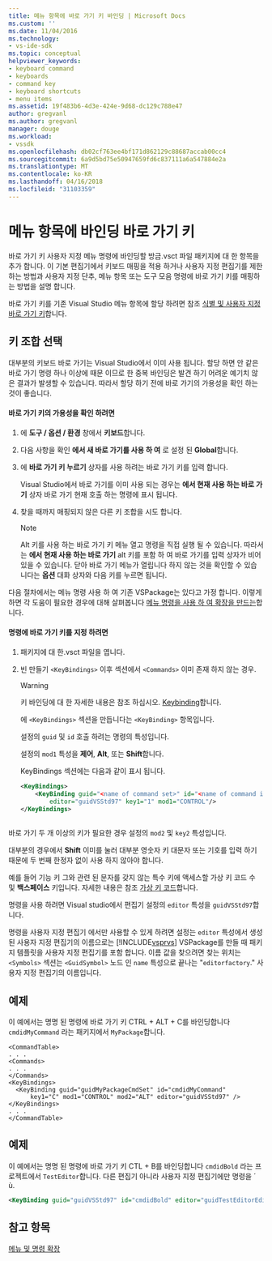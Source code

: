 ```yaml
---
title: 메뉴 항목에 바로 가기 키 바인딩 | Microsoft Docs
ms.custom: ''
ms.date: 11/04/2016
ms.technology:
- vs-ide-sdk
ms.topic: conceptual
helpviewer_keywords:
- keyboard command
- keyboards
- command key
- keyboard shortcuts
- menu items
ms.assetid: 19f483b6-4d3e-424e-9d68-dc129c788e47
author: gregvanl
ms.author: gregvanl
manager: douge
ms.workload:
- vssdk
ms.openlocfilehash: db02cf763ee4bf171d862129c88687accab00cc4
ms.sourcegitcommit: 6a9d5bd75e50947659fd6c837111a6a547884e2a
ms.translationtype: MT
ms.contentlocale: ko-KR
ms.lasthandoff: 04/16/2018
ms.locfileid: "31103359"
---
```

# <a name="binding-keyboard-shortcuts-to-menu-items"></a>메뉴 항목에 바인딩 바로 가기 키
바로 가기 키 사용자 지정 메뉴 명령에 바인딩할 방금.vsct 파일 패키지에 대 한 항목을 추가 합니다. 이 기본 편집기에서 키보드 매핑을 적용 하거나 사용자 지정 편집기를 제한 하는 방법과 사용자 지정 단추, 메뉴 항목 또는 도구 모음 명령에 바로 가기 키를 매핑하는 방법을 설명 합니다.  
  
 바로 가기 키를 기존 Visual Studio 메뉴 항목에 할당 하려면 참조 [식별 및 사용자 지정 바로 가기 키](../ide/identifying-and-customizing-keyboard-shortcuts-in-visual-studio.md)합니다.  
  
## <a name="choosing-a-key-combination"></a>키 조합 선택  
 대부분의 키보드 바로 가기는 Visual Studio에서 이미 사용 됩니다. 할당 하면 안 같은 바로 가기 명령 하나 이상에 때문 이므로 한 중복 바인딩은 발견 하기 어려운 예기치 않은 결과가 발생할 수 있습니다. 따라서 할당 하기 전에 바로 가기의 가용성을 확인 하는 것이 좋습니다.  
  
#### <a name="to-verify-the-availability-of-a-keyboard-shortcut"></a>바로 가기 키의 가용성을 확인 하려면  
  
1.  에 **도구 / 옵션 / 환경** 창에서 **키보드**합니다.  
  
2.  다음 사항을 확인 **에서 새 바로 가기를 사용 하 여** 로 설정 된 **Global**합니다.  
  
3.  에 **바로 가기 키 누르기** 상자를 사용 하려는 바로 가기 키를 입력 합니다.  
  
     Visual Studio에서 바로 가기를 이미 사용 되는 경우는 **에서 현재 사용 하는 바로 가기** 상자 바로 가기 현재 호출 하는 명령에 표시 됩니다.  
  
4.  찾을 때까지 매핑되지 않은 다른 키 조합을 시도 합니다.  
  
    > [!NOTE]
    >  Alt 키를 사용 하는 바로 가기 키 메뉴 열고 명령을 직접 실행 될 수 있습니다. 따라서는 **에서 현재 사용 하는 바로 가기** alt 키를 포함 하 여 바로 가기를 입력 상자가 비어 있을 수 있습니다. 닫아 바로 가기 메뉴가 열립니다 하지 않는 것을 확인할 수 있습니다는 **옵션** 대화 상자와 다음 키를 누르면 됩니다.  
  
 다음 절차에서는 메뉴 명령 사용 하 여 기존 VSPackage는 있다고 가정 합니다. 이렇게 하면 각 도움이 필요한 경우에 대해 살펴봅니다 [메뉴 명령을 사용 하 여 확장을 만드는](../extensibility/creating-an-extension-with-a-menu-command.md)합니다.  
  
#### <a name="to-assign-a-keyboard-shortcut-to-a-command"></a>명령에 바로 가기 키를 지정 하려면  
  
1.  패키지에 대 한.vsct 파일을 엽니다.  
  
2.  빈 만들기 `<KeyBindings>` 이후 섹션에서 `<Commands>` 이미 존재 하지 않는 경우.  
  
    > [!WARNING]
    >  키 바인딩에 대 한 자세한 내용은 참조 하십시오. [Keybinding](../extensibility/keybinding-element.md)합니다.  
  
     에 `<KeyBindings>` 섹션을 만듭니다는 `<KeyBinding>` 항목입니다.  
  
     설정의 `guid` 및 `id` 호출 하려는 명령의 특성입니다.  
  
     설정의 `mod1` 특성을 **제어**, **Alt**, 또는 **Shift**합니다.  
  
     KeyBindings 섹션에는 다음과 같이 표시 됩니다.  
  
    ```xml  
    <KeyBindings>  
        <KeyBinding guid="<name of command set>" id="<name of command id>"  
            editor="guidVSStd97" key1="1" mod1="CONTROL"/>  
    </KeyBindings>  
  
    ```  
  
 바로 가기 두 개 이상의 키가 필요한 경우 설정의 `mod2` 및 `key2` 특성입니다.  
  
 대부분의 경우에서 **Shift** 이미를 눌러 대부분 영숫자 키 대문자 또는 기호를 입력 하기 때문에 두 번째 한정자 없이 사용 하지 않아야 합니다.  
  
 예를 들어 기능 키 그와 관련 된 문자를 갖지 않는 특수 키에 액세스할 가상 키 코드 수 및 **백스페이스** 키입니다. 자세한 내용은 참조 [가상 키 코드](http://go.microsoft.com/fwlink/?LinkID=105932)합니다.  
  
 명령을 사용 하려면 Visual studio에서 편집기 설정의 `editor` 특성을 `guidVSStd97`합니다.  
  
 명령을 사용자 지정 편집기 에서만 사용할 수 있게 하려면 설정는 `editor` 특성에서 생성 된 사용자 지정 편집기의 이름으로는 [!INCLUDE[vsprvs](../code-quality/includes/vsprvs_md.md)] VSPackage를 만들 때 패키지 템플릿을 사용자 지정 편집기를 포함 합니다. 이름 값을 찾으려면 찾는 위치는 `<Symbols>` 섹션는 `<GuidSymbol>` 노드 인 `name` 특성으로 끝나는 "`editorfactory`." 사용자 지정 편집기의 이름입니다.  
  
## <a name="example"></a>예제  
 이 예에서는 명명 된 명령에 바로 가기 키 CTRL + ALT + C를 바인딩합니다 `cmdidMyCommand` 라는 패키지에서 `MyPackage`합니다.  
  
```  
<CommandTable>  
. . .  
<Commands>  
. . .  
</Commands>  
<KeyBindings>  
  <KeyBinding guid="guidMyPackageCmdSet" id="cmdidMyCommand"   
      key1="C" mod1="CONTROL" mod2="ALT" editor="guidVSStd97" />  
</KeyBindings>  
. . .  
</CommandTable>  
```  
  
## <a name="example"></a>예제  
 이 예에서는 명명 된 명령에 바로 가기 키 CTL + B를 바인딩합니다 `cmdidBold` 라는 프로젝트에서 `TestEditor`합니다. 다른 편집기 아니라 사용자 지정 편집기에만 명령을 ´ ù.  
  
```xml  
<KeyBinding guid="guidVSStd97" id="cmdidBold" editor="guidTestEditorEditorFactory" key1="B" mod1="Control" />  
```  
  
## <a name="see-also"></a>참고 항목  
 [메뉴 및 명령 확장](../extensibility/extending-menus-and-commands.md)